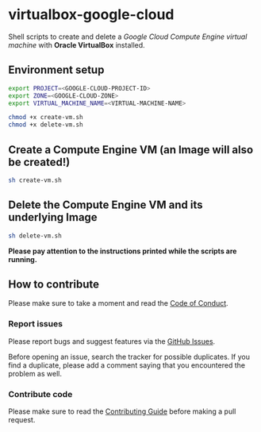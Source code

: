 # virtualbox-google-cloud

Shell scripts to create and delete a _Google Cloud Compute Engine virtual machine_ with
**Oracle VirtualBox** installed.

## Environment setup

```sh
export PROJECT=<GOOGLE-CLOUD-PROJECT-ID>
export ZONE=<GOOGLE-CLOUD-ZONE>
export VIRTUAL_MACHINE_NAME=<VIRTUAL-MACHINE-NAME>

chmod +x create-vm.sh
chmod +x delete-vm.sh
```

## Create a Compute Engine VM (an Image will also be created!)

```sh
sh create-vm.sh
```

## Delete the Compute Engine VM and its underlying Image

```sh
sh delete-vm.sh
```

**Please pay attention to the instructions printed while the scripts are running.**

## How to contribute

Please make sure to take a moment and read the [Code of
Conduct](https://github.com/ricardolsmendes/virtualbox-google-cloud/blob/master/.github/CODE_OF_CONDUCT.md).

### Report issues

Please report bugs and suggest features via the [GitHub
Issues](https://github.com/ricardolsmendes/virtualbox-google-cloud/issues).

Before opening an issue, search the tracker for possible duplicates. If you find a duplicate, please
add a comment saying that you encountered the problem as well.

### Contribute code

Please make sure to read the [Contributing
Guide](https://github.com/ricardolsmendes/virtualbox-google-cloud/blob/master/.github/CONTRIBUTING.md)
before making a pull request.
